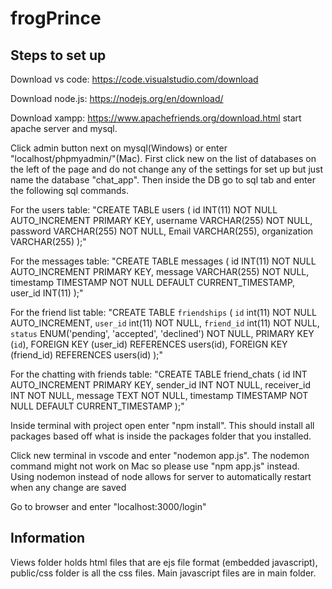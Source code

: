 # frogPrince

## Steps to set up

Download vs code: https://code.visualstudio.com/download 

Download node.js: https://nodejs.org/en/download/

Download xampp: https://www.apachefriends.org/download.html
start apache server and mysql.

Click admin button next on mysql(Windows) or enter "localhost/phpmyadmin/"(Mac). First click new on the list of databases on the left of the page and do not change any of the settings for set up but just name the database "chat_app". Then inside the DB go to sql tab and enter the following sql commands. 

For the users table: "CREATE TABLE users (
  id INT(11) NOT NULL AUTO_INCREMENT PRIMARY KEY,
  username VARCHAR(255) NOT NULL,
  password VARCHAR(255) NOT NULL,
  Email VARCHAR(255),
  organization VARCHAR(255)
);"

For the messages table: "CREATE TABLE messages (
  id INT(11) NOT NULL AUTO_INCREMENT PRIMARY KEY,
  message VARCHAR(255) NOT NULL,
  timestamp TIMESTAMP NOT NULL DEFAULT CURRENT_TIMESTAMP,
  user_id INT(11)
);"

For the friend list table: "CREATE TABLE `friendships` (
  `id` int(11) NOT NULL AUTO_INCREMENT,
  `user_id` int(11) NOT NULL,
  `friend_id` int(11) NOT NULL,
  `status` ENUM('pending', 'accepted', 'declined') NOT NULL,
  PRIMARY KEY (`id`),
  FOREIGN KEY (user_id) REFERENCES users(id),
  FOREIGN KEY (friend_id) REFERENCES users(id)
);"

For the chatting with friends table: "CREATE TABLE friend_chats (
  id INT AUTO_INCREMENT PRIMARY KEY,
  sender_id INT NOT NULL,
  receiver_id INT NOT NULL,
  message TEXT NOT NULL,
  timestamp TIMESTAMP NOT NULL DEFAULT CURRENT_TIMESTAMP
);"


Inside terminal with project open enter "npm install". This should install all packages based off what is inside the packages folder that you installed.

Click new terminal in vscode and enter "nodemon app.js". The nodemon command might not work on Mac so please use "npm app.js" instead. Using nodemon instead of node allows for server to automatically restart when any change are saved

Go to browser and enter "localhost:3000/login"

## Information

Views folder holds html files that are ejs file format (embedded javascript), public/css folder is all the css files. Main javascript files are in main folder.

